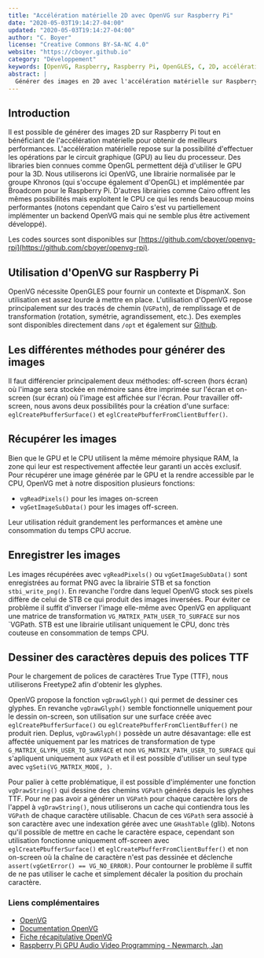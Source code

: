 ```yaml
---
title: "Accélération matérielle 2D avec OpenVG sur Raspberry Pi"
date: "2020-05-03T19:14:27-04:00"
updated: "2020-05-03T19:14:27-04:00"
author: "C. Boyer"
license: "Creative Commons BY-SA-NC 4.0"
website: "https://cboyer.github.io"
category: "Développement"
keywords: [OpenVG, Raspberry, Raspberry Pi, OpenGLES, C, 2D, accélération matérielle]
abstract: |
  Générer des images en 2D avec l'accélération matérielle sur Raspberry Pi via OpenVG.
---
```


## Introduction

Il est possible de générer des images 2D sur Raspberry Pi tout en bénéficiant de l'accélération matérielle pour obtenir de meilleurs performances.
L'accélération matérielle repose sur la possibilité d'effectuer les opérations par le circuit graphique (GPU) au lieu du processeur. 
Des libraries bien connues comme OpenGL permettent déjà d'utiliser le GPU pour la 3D. Nous utiliserons ici OpenVG, une librairie normalisée par le groupe Khronos (qui s'occupe également d'OpenGL) et implémentée par Broadcom pour le Raspberry Pi. D'autres librairies comme Cairo offrent les mêmes possibilités mais exploitent le CPU ce qui les rends beaucoup moins performantes (notons cependant que Cairo s'est vu partiellement implémenter un backend OpenVG mais qui ne semble plus être activement développé).

Les codes sources sont disponibles sur [https://github.com/cboyer/openvg-rpi](https://github.com/cboyer/openvg-rpi).


## Utilisation d'OpenVG sur Raspberry Pi

OpenVG nécessite OpenGLES pour fournir un contexte et DispmanX. Son utilisation est assez lourde à mettre en place.
L'utilisation d'OpenVG repose principalement sur des tracés de chemin (`VGPath`), de remplissage et de transformation (rotation, symétrie, agrandissement, etc.).
Des exemples sont disponibles directement dans `/opt` et également sur [Github](https://github.com/raspberrypi/firmware/tree/master/opt/vc/src/hello_pi/libs/vgfont).



## Les différentes méthodes pour générer des images

Il faut différencier principalement deux méthodes: off-screen (hors écran) où l'image sera stockée en mémoire sans être imprimée sur l'écran et on-screen (sur écran) où l'image est affichée sur l'écran.
Pour travailler off-screen, nous avons deux possibilités pour la création d'une surface: `eglCreatePbufferSurface()` et `eglCreatePbufferFromClientBuffer()`.


## Récupérer les images

Bien que le GPU et le CPU utilisent la même mémoire physique RAM, la zone qui leur est respectivement affectée leur garanti un accès exclusif.
Pour récupérer une image générée par le GPU et la rendre accessible par le CPU, OpenVG met à notre disposition plusieurs fonctions:

- `vgReadPixels()` pour les images on-screen
- `vgGetImageSubData()` pour les images off-screen.

Leur utilisation réduit grandement les performances et amène une consommation du temps CPU accrue.


## Enregistrer les images

Les images récupérées avec `vgReadPixels()` ou `vgGetImageSubData()` sont enregistrées au format PNG avec la librairie STB et sa fonction `stbi_write_png()`. En revanche l'ordre dans lequel OpenVG stock ses pixels diffère de celui de STB ce qui produit des images inversées. Pour éviter ce problème il suffit d'inverser l'image elle-même avec OpenVG en appliquant une matrice de transformation `VG_MATRIX_PATH_USER_TO_SURFACE` sur nos `VGPath.
STB est une librairie utilisant uniquement le CPU, donc très couteuse en consommation de temps CPU.


## Dessiner des caractères depuis des polices TTF

Pour le chargement de polices de caractères True Type (TTF), nous utiliserons Freetype2 afin d'obtenir les glyphes.

OpenVG propose la fonction `vgDrawGlyph()` qui permet de dessiner ces glyphes.
En revanche `vgDrawGlyph()` semble fonctionnelle uniquement pour le dessin on-screen, son utilisation sur une surface créée avec `eglCreatePbufferSurface()` ou `eglCreatePbufferFromClientBuffer()` ne produit rien.
Deplus, `vgDrawGlyph()` possède un autre désavantage: elle est affectée uniquement par les matrices de transformation de type `G_MATRIX_GLYPH_USER_TO_SURFACE` et non `VG_MATRIX_PATH_USER_TO_SURFACE` qui s'apliquent uniquement aux `VGPath` et il est possible d'utiliser un seul type avec `vgSeti(VG_MATRIX_MODE, )`.

Pour palier à cette problématique, il est possible d'implémenter une fonction `vgDrawString()` qui dessine des chemins `VGPath` générés depuis les glyphes TTF. Pour ne pas avoir a générer un `VGPath` pour chaque caractère lors de l'appel à `vgDrawString()`, nous utiliserons un cache qui contiendra tous les `VGPath` de chaque caractère utilisable. Chacun de ces `VGPath` sera associé à son caractère avec une indexation gérée avec une `GHashTable` (glib).
Notons qu'il possible de mettre en cache le caractère espace, cependant son utilisation fonctionne uniquement off-screen avec `eglCreatePbufferSurface()` et `eglCreatePbufferFromClientBuffer()` et non on-screen où la chaîne de caractère n'est pas dessinée et déclenche `assert(vgGetError() == VG_NO_ERROR)`. Pour contourner le problème il suffit de ne pas utiliser le cache et simplement décaler la position du prochain caractère.


### Liens complémentaires

- [OpenVG](https://www.khronos.org/openvg/)
- [Documentation OpenVG](https://www.khronos.org/registry/OpenVG/specs/openvg-1.1.pdf)
- [Fiche récapitulative OpenVG](https://www.khronos.org/files/openvg-quick-reference-card.pdf)
- [Raspberry Pi GPU Audio Video Programming - Newmarch, Jan](https://www.leslibraires.ca/livres/raspberry-pi-gpu-audio-video-programming-jan-newmarch-9781484224717.html)
